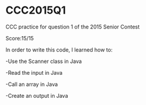 # CCC2015Q1
CCC practice for question 1 of the 2015 Senior Contest

Score:15/15

In order to write this code, I learned how to:

-Use the Scanner class in Java

-Read the input in Java

-Call an array in Java

-Create an output in Java
